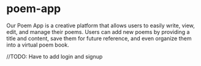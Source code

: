 # poem-app

Our Poem App is a creative platform that allows users to easily write, view, edit, and manage their poems. Users can add new poems by providing a title and content, save them for future reference, and even organize them into a virtual poem book.

//TODO:
Have to add login and signup
